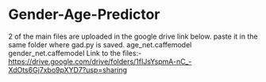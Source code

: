 # Gender-Age-Predictor
2 of the main files are uploaded in the google drive link below. paste it in the same folder where gad.py is saved.
age_net.caffemodel
gender_net.caffemodel
Link to the files:-
https://drive.google.com/drive/folders/1fIJsYspmA-nC_-XdOts6Gj7xbo9pXYD7?usp=sharing 
